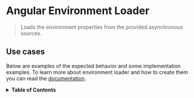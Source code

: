 # Angular Environment Loader

> Loads the environment properties from the provided asynchronous sources.

## Use cases

Below are examples of the expected behavior and some implementation examples. To learn more about environment loader and how to create them you can read the [documentation](https://ricardojbarrios.github.io/kuoki/environment/modules/EnvironmentLoader.html).

<details>
  <summary><strong>Table of Contents</strong></summary>
  <ol>
    <li><a href="#"></a></li>
  </ol>
</details>

###
